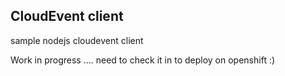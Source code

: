 ## CloudEvent client

sample nodejs cloudevent client

Work in progress .... need to check it in to deploy on openshift :)
